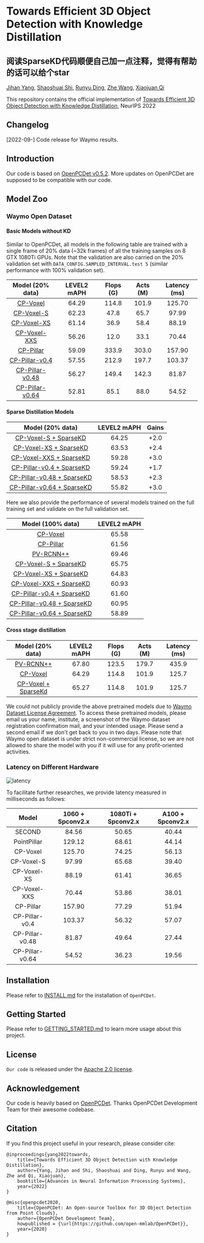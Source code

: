 # Towards Efficient 3D Object Detection with Knowledge Distillation
阅读SparseKD代码顺便自己加一点注释，觉得有帮助的话可以给个star
---
[Jihan Yang](https://jihanyang.github.io/), [Shaoshuai Shi](https://shishaoshuai.com/), [Runyu Ding](https://github.com/Dingry), [Zhe Wang](https://wang-zhe.me/), [Xiaojuan Qi](https://xjqi.github.io/)

This repository contains the official implementation of [Towards Efficient 3D Object Detection with Knowledge Distillation](https://openreview.net/pdf?id=1tnVNogPUz9), NeurIPS 2022


## Changelog
[2022-09-] Code release for Waymo results.

## Introduction
Our code is based on [OpenPCDet v0.5.2](https://github.com/open-mmlab/OpenPCDet/tree/v0.5.2).
More updates on OpenPCDet are supposed to be compatible with our code.

## Model Zoo
### Waymo Open Dataset
#### Basic Models without KD
Similar to OpenPCDet, all models in the following table are trained with a single frame of 20% data (~32k frames) of all 
the training samples on 8 GTX 1080Ti GPUs. 
Note that the validation are also carried on the 20% validation set with `DATA_CONFIG.SAMPLED_INTERVAL.test 5` 
(similar performance with 100% validation set).

|                             Model (20% data)                              | LEVEL2 mAPH | Flops (G) | Acts (M) | Latency (ms) |
|:-------------------------------------------------------------------------:|:-----------:|:---------:|:--------:|:------------:|
|        [CP-Voxel](tools/cfgs/waymo_models/cp-voxel/cp-voxel.yaml)         |    64.29    |   114.8   |  101.9   |    125.70    |
|      [CP-Voxel-S](tools/cfgs/waymo_models/cp-voxel/cp-voxel-s.yaml)       |    62.23    |   47.8    |   65.7   |    97.99     |
|     [CP-Voxel-XS](tools/cfgs/waymo_models/cp-voxel/cp-voxel-xs.yaml)      |    61.14    |   36.9    |   58.4   |    88.19     |
|    [CP-Voxel-XXS](tools/cfgs/waymo_models/cp-voxel/cp-voxel-xxs.yaml)     |    56.26    |   12.0    |   33.1   |    70.44     |
|       [CP-Pillar](tools/cfgs/waymo_models/cp-pillar/cp-pillar.yaml)       |    59.09    |   333.9   |  303.0   |    157.90    |
|  [CP-Pillar-v0.4](tools/cfgs/waymo_models/cp-pillar/cp-pillar-v0.4.yaml)  |    57.55    |   212.9   |  197.7   |    103.37    |
| [CP-Pillar-v0.48](tools/cfgs/waymo_models/cp-pillar/cp-pillar-v0.48.yaml) |    56.27    |   149.4   |  142.3   |    81.87     |
| [CP-Pillar-v0.64](tools/cfgs/waymo_models/cp-pillar/cp-pillar-v0.64.yaml) |    52.81    |   85.1    |   88.0   |    54.52     |


#### Sparse Distillation Models 
|                                       Model (20% data)                                        | LEVEL2 mAPH | Gains |
|:---------------------------------------------------------------------------------------------:|:-----------:|:-----:|
|      [CP-Voxel-S + SparseKD](tools/cfgs/waymo_models/cp-voxel/cp-voxel-s_sparsekd.yaml)       |    64.25    | +2.0  |
|     [CP-Voxel-XS + SparseKD](tools/cfgs/waymo_models/cp-voxel/cp-voxel-xs_sparsekd.yaml)      |    63.53    | +2.4  |
|    [CP-Voxel-XXS + SparseKD](tools/cfgs/waymo_models/cp-voxel/cp-voxel-xxs_sparsekd.yaml)     |    59.28    | +3.0  |
|  [CP-Pillar-v0.4 + SparseKD](tools/cfgs/waymo_models/cp-pillar/cp-pillar-v0.4_sparsekd.yaml)  |    59.24    | +1.7  |
| [CP-Pillar-v0.48 + SparseKD](tools/cfgs/waymo_models/cp-pillar/cp-pillar-v0.48_sparsekd.yaml) |    58.53    | +2.3  |
| [CP-Pillar-v0.64 + SparseKD](tools/cfgs/waymo_models/cp-pillar/cp-pillar-v0.64_sparsekd.yaml) |    55.82    | +3.0  |


Here we also provide the performance of several models trained on the full training set and validate on the 
full validation set.

|                                       Model (100% data)                                       | LEVEL2 mAPH | 
|:---------------------------------------------------------------------------------------------:|:-----------:|
|                  [CP-Voxel](tools/cfgs/waymo_models/cp-voxel/cp-voxel.yaml)                   |    65.58    | 
|                 [CP-Pillar](tools/cfgs/waymo_models/cp-pillar/cp-pillar.yaml)                 |    61.56    |
|               [PV-RCNN++](tools/cfgs/waymo_models/pv_rcnn_plusplus_resnet.yaml)               |    69.46    |
|      [CP-Voxel-S + SparseKD](tools/cfgs/waymo_models/cp-voxel/cp-voxel-s_sparsekd.yaml)       |    65.75    |
|     [CP-Voxel-XS + SparseKD](tools/cfgs/waymo_models/cp-voxel/cp-voxel-xs_sparsekd.yaml)      |    64.83    |
|    [CP-Voxel-XXS + SparseKD](tools/cfgs/waymo_models/cp-voxel/cp-voxel-xxs_sparsekd.yaml)     |    60.93    |
|  [CP-Pillar-v0.4 + SparseKD](tools/cfgs/waymo_models/cp-pillar/cp-pillar-v0.4_sparsekd.yaml)  |    61.60    |
| [CP-Pillar-v0.48 + SparseKD](tools/cfgs/waymo_models/cp-pillar/cp-pillar-v0.48_sparsekd.yaml) |    60.95    |
| [CP-Pillar-v0.64 + SparseKD](tools/cfgs/waymo_models/cp-pillar/cp-pillar-v0.64_sparsekd.yaml) |    58.89    |


#### Cross stage distillation
|                                     Model (20% data)                                      | LEVEL2 mAPH | Flops (G) | Acts (M) | Latency (ms) |
|:-----------------------------------------------------------------------------------------:|:-----------:|:---------:|:--------:|:------------:|
|             [PV-RCNN++](tools/cfgs/waymo_models/pv_rcnn_plusplus_resnet.yaml)             |    67.80    |   123.5   |  179.7   |    435.9     |
|                [CP-Voxel](tools/cfgs/waymo_models/cp-voxel/cp-voxel.yaml)                 |    64.29    |   114.8   |  101.9   |    125.7     |
| [CP-Voxel + SparseKd](tools/cfgs/waymo_models/cp-voxel/cp-voxel_sparsekd_crossstage.yaml) |    65.27    |   114.8   |  101.9   |    125.7     |


We could not publicly provide the above pretrained models due to [Waymo Dataset License Agreement](https://waymo.com/open/terms/).
To access these pretrained models, please email us your name, institute, a screenshot of the Waymo 
dataset registration confirmation mail, and your intended usage. Please send a second email if we don't get back to you 
in two days. Please note that Waymo open dataset is under strict non-commercial license, so we are not allowed to share 
the model with you if it will use for any profit-oriented activities.


### Latency on Different Hardware
![latency](./docs/latency.png)


To facilitate further researches, we provide latency measured in milliseconds as follows:

|      Model      | 1060 + Spconv2.x | 1080Ti + Spconv2.x | A100 + Spconv2.x | 
|:---------------:|:----------------:|:------------------:|:----------------:|
|     SECOND      |      84.56       |       50.65        |      40.44       | 
|   PointPillar   |      129.12      |       68.61        |      44.14       | 
|    CP-Voxel     |      125.70      |       74.25        |      56.13       | 
|   CP-Voxel-S    |      97.99       |       65.68        |      39.40       |
|   CP-Voxel-XS   |      88.19       |       61.41        |      36.65       | 
|  CP-Voxel-XXS   |      70.44       |       53.86        |      38.01       |
|    CP-Pillar    |      157.90      |       77.29        |      51.94       | 
| CP-Pillar-v0.4  |      103.37      |       56.32        |      57.07       |
| CP-Pillar-v0.48 |      81.87       |       49.64        |      27.44       | 
| CP-Pillar-v0.64 |      54.52       |       36.23        |      19.56       |


## Installation

Please refer to [INSTALL.md](docs/INSTALL.md) for the installation of `OpenPCDet`.


## Getting Started

Please refer to [GETTING_STARTED.md](docs/GETTING_STARTED.md) to learn more usage about this project.


## License
`Our code` is released under the [Apache 2.0 license](LICENSE).

## Acknowledgement
Our code is heavily based on [OpenPCDet](https://github.com/open-mmlab/OpenPCDet). 
Thanks OpenPCDet Development Team for their awesome codebase.


## Citation 
If you find this project useful in your research, please consider cite:

```
@inproceedings{yang2022towards,
    title={Towards Efficient 3D Object Detection with Knowledge Distillation},
    author={Yang, Jihan and Shi, Shaoshuai and Ding, Runyu and Wang, Zhe and Qi, Xiaojuan},
    booktitle={Advances in Neural Information Processing Systems},
    year={2022}
}
```
```
@misc{openpcdet2020,
    title={OpenPCDet: An Open-source Toolbox for 3D Object Detection from Point Clouds},
    author={OpenPCDet Development Team},
    howpublished = {\url{https://github.com/open-mmlab/OpenPCDet}},
    year={2020}
}
```

